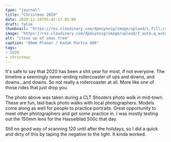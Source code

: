 ```yaml
---
type: "journal"
title: "Christmas 2020"
date: 2020-12-24T05:42:17-05:00
draft: false
thumbnail: "https://res.cloudinary.com/dpmsynxig/image/upload/c_fill,cs_srgb,f_auto,h_467,q_auto:good,w_700/v1608806865/xmas-tree-midtown.jpg"
image: "https://res.cloudinary.com/dpmsynxig/image/upload/f_auto,q_auto:good/v1608806865/xmas-tree-midtown.jpg"
alt: "close up of xmas tree"
caption: "80mm Planar / Kodak Portra 400"
tags:
- 2020
- christmas
---
```


It's safe to say that 2020 has been a shit year for most, if not everyone. The timeline a seemingly never-ending rollercoaster of ups and downs, and downs...and downs. So not really a rollercoaster at all. More like one of those rides that just drop you.

The photo above was taken during a CLT Shooters photo walk in mid-town. These are fun, laid back photo walks with local photographers. Models come along as well for people to practice portraits. Great opportunity to meet other photographers and get some practice in. I was mostly testing out the 150mm lens for the Hasselblad 500c that day.

Still no good way of scanning 120 until after the holidays, so I did a quick and dirty of this by taping the negative to the light. It kinda worked.
